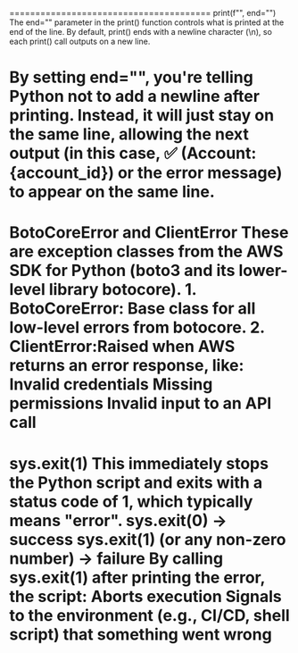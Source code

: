 =======================================
print(f"", end="")
The end="" parameter in the print() function controls what is printed at the end of the line. By default, print() ends with a newline character (\n), so each print() call outputs on a new line.

By setting end="", you're telling Python not to add a newline after printing. Instead, it will just stay on the same line, allowing the next output (in this case, ✅ (Account: {account_id}) or the error message) to appear on the same line.
=======================================
BotoCoreError and ClientError
These are exception classes from the AWS SDK for Python (boto3 and its lower-level library botocore).
    1. BotoCoreError: Base class for all low-level errors from botocore. 
    2. ClientError:Raised when AWS returns an error response, like:
        Invalid credentials
        Missing permissions
        Invalid input to an API call
=======================================
sys.exit(1)
This immediately stops the Python script and exits with a status code of 1, which typically means "error".
    sys.exit(0) → success
    sys.exit(1) (or any non-zero number) → failure
By calling sys.exit(1) after printing the error, the script:
    Aborts execution
    Signals to the environment (e.g., CI/CD, shell script) that something went wrong
=======================================

